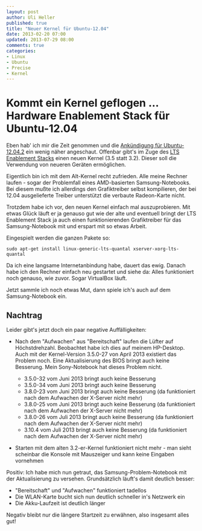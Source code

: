 ```yaml
---
layout: post
author: Uli Heller
published: true
title: "Neuer Kernel für Ubuntu-12.04"
date: 2013-02-20 07:00
updated: 2013-07-29 08:00
comments: true
categories: 
- Linux
- Ubuntu
- Precise
- Kernel
---
```


Kommt ein Kernel geflogen ... Hardware Enablement Stack für Ubuntu-12.04
========================================================================

Eben hab' ich mir die Zeit genommen und die 
[Ankündigung für Ubuntu-12.04.2](https://wiki.ubuntu.com/PrecisePangolin/ReleaseNotes/UbuntuDesktop)
ein wenig näher angeschaut. Offenbar gibt's im Zuge des
[LTS Enablement Stacks](https://wiki.ubuntu.com/Kernel/LTSEnablementStack) einen
neuen Kernel (3.5 statt 3.2). Dieser soll die Verwendung von neueren Geräten
ermöglichen.

Eigentlich bin ich mit dem Alt-Kernel recht zufrieden. Alle meine
Rechner laufen - sogar der Problemfall eines AMD-basierten Samsung-Notebooks.
Bei diesem mußte ich allerdings den Grafiktreiber selbst kompilieren, der bei
12.04 ausgelieferte Treiber unterstützt die verbaute Radeon-Karte nicht.

<!-- more -->

Trotzdem habe ich vor, den neuen Kernel einfach mal auszuprobieren.
Mit etwas Glück läuft er ja genauso gut wie der alte und eventuell
bringt der LTS Enablement Stack ja auch einen funktionierenden
Grafiktreiber für das Samsung-Notebook mit und erspart mit so etwas Arbeit.

Eingespielt werden die ganzen Pakete so:

```
sudo apt-get install linux-generic-lts-quantal xserver-xorg-lts-quantal 
```

Da ich eine langsame Internetanbindung habe, dauert das ewig.
Danach habe ich den Rechner einfach neu gestartet und siehe da: Alles
funktioniert noch genauso, wie zuvor. Sogar VirtualBox läuft.

Jetzt sammle ich noch etwas Mut, dann spiele ich's auch auf dem 
Samsung-Notebook ein.

Nachtrag
--------

Leider gibt's jetzt doch ein paar negative Auffälligkeiten:

* Nach dem "Aufwachen" aus "Bereitschaft" laufen die Lüfter auf Höchstdrehzahl.
  Beobachtet habe ich dies auf meinem HP-Desktop. Auch mit der Kernel-Version
  3.5.0-27 von April 2013 existiert das Problem noch. Eine Aktualisierung
  des BIOS bringt auch keine Besserung. Mein Sony-Notebook hat
  dieses Problem nicht.

    * 3.5.0-32 vom Juni 2013 bringt auch keine Besserung
    * 3.5.0-34 vom Juni 2013 bringt auch keine Besserung
    * 3.8.0-23 vom Juni 2013 bringt auch keine Besserung (da funktioniert nach dem Aufwachen der X-Server nicht mehr)
    * 3.8.0-25 vom Juni 2013 bringt auch keine Besserung (da funktioniert nach dem Aufwachen der X-Server nicht mehr)
    * 3.8.0-26 vom Juli 2013 bringt auch keine Besserung (da funktioniert nach dem Aufwachen der X-Server nicht mehr)
    * 3.10.4 vom Juli 2013 bringt auch keine Besserung (da funktioniert nach dem Aufwachen der X-Server nicht mehr)

* Starten mit dem alten 3.2-er-Kernel funktioniert nicht mehr - man sieht
  scheinbar die Konsole mit Mauszeiger und kann keine Eingaben vornehmen

Positiv: Ich habe mich nun getraut, das Samsung-Problem-Notebook mit der
Aktualisierung zu versehen. Grundsätzlich läuft's damit deutlich besser:

* "Bereitschaft" und "Aufwachen" funktioniert tadellos
* Die WLAN-Karte bucht sich nun deutlich schneller in's Netzwerk ein
* Die Akku-Laufzeit ist deutlich länger

Negativ bleibt nur die längere Startzeit zu erwähnen, also insgesamt alles gut!
